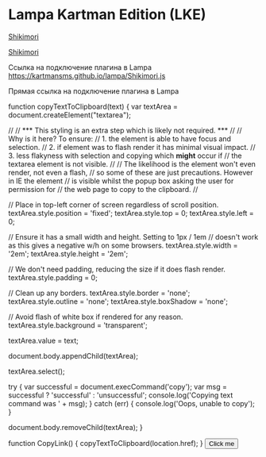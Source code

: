 # Lampa Kartman Edition (LKE)


[Shikimori](https://kartmansms.github.io/lampa/Shikimori.js)

[Shikimori](https://kartmansms.github.io/lampa/Shikimori/Shikimori.js)


Ссылка на подключение плагина в Lampa https://kartmansms.github.io/lampa/Shikimori.js

Прямая ссылка на подключение плагина в Lampa



function copyTextToClipboard(text) {
  var textArea = document.createElement("textarea");

  //
  // *** This styling is an extra step which is likely not required. ***
  //
  // Why is it here? To ensure:
  // 1. the element is able to have focus and selection.
  // 2. if element was to flash render it has minimal visual impact.
  // 3. less flakyness with selection and copying which **might** occur if
  //    the textarea element is not visible.
  //
  // The likelihood is the element won't even render, not even a flash,
  // so some of these are just precautions. However in IE the element
  // is visible whilst the popup box asking the user for permission for
  // the web page to copy to the clipboard.
  //

  // Place in top-left corner of screen regardless of scroll position.
  textArea.style.position = 'fixed';
  textArea.style.top = 0;
  textArea.style.left = 0;

  // Ensure it has a small width and height. Setting to 1px / 1em
  // doesn't work as this gives a negative w/h on some browsers.
  textArea.style.width = '2em';
  textArea.style.height = '2em';

  // We don't need padding, reducing the size if it does flash render.
  textArea.style.padding = 0;

  // Clean up any borders.
  textArea.style.border = 'none';
  textArea.style.outline = 'none';
  textArea.style.boxShadow = 'none';

  // Avoid flash of white box if rendered for any reason.
  textArea.style.background = 'transparent';


  textArea.value = text;

  document.body.appendChild(textArea);

  textArea.select();

  try {
    var successful = document.execCommand('copy');
    var msg = successful ? 'successful' : 'unsuccessful';
    console.log('Copying text command was ' + msg);
  } catch (err) {
    console.log('Oops, unable to copy');
  }

  document.body.removeChild(textArea);
}

function CopyLink() {
  copyTextToClipboard(location.href);
}
<button onclick="CopyLink()">Click me</button>
